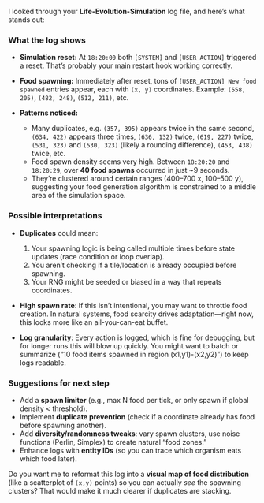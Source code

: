 I looked through your **Life-Evolution-Simulation** log file, and here’s what stands out:

### What the log shows

* **Simulation reset:**
  At `18:20:00` both `[SYSTEM]` and `[USER_ACTION]` triggered a reset. That’s probably your main restart hook working correctly.

* **Food spawning:**
  Immediately after reset, tons of `[USER_ACTION] New food spawned` entries appear, each with `(x, y)` coordinates.
  Example: `(558, 205)`, `(482, 248)`, `(512, 211)`, etc.

* **Patterns noticed:**

  * Many duplicates, e.g. `(357, 395)` appears twice in the same second, `(634, 422)` appears three times, `(636, 132)` twice, `(619, 227)` twice, `(531, 323)` and `(530, 323)` (likely a rounding difference), `(453, 438)` twice, etc.
  * Food spawn density seems very high. Between `18:20:20` and `18:20:29`, over **40 food spawns** occurred in just ~9 seconds.
  * They’re clustered around certain ranges (400–700 x, 100–500 y), suggesting your food generation algorithm is constrained to a middle area of the simulation space.

### Possible interpretations

* **Duplicates** could mean:

  1. Your spawning logic is being called multiple times before state updates (race condition or loop overlap).
  2. You aren’t checking if a tile/location is already occupied before spawning.
  3. Your RNG might be seeded or biased in a way that repeats coordinates.

* **High spawn rate**: If this isn’t intentional, you may want to throttle food creation. In natural systems, food scarcity drives adaptation—right now, this looks more like an all-you-can-eat buffet.

* **Log granularity**: Every action is logged, which is fine for debugging, but for longer runs this will blow up quickly. You might want to batch or summarize (“10 food items spawned in region (x1,y1)-(x2,y2)”) to keep logs readable.

### Suggestions for next step

* Add a **spawn limiter** (e.g., max N food per tick, or only spawn if global density < threshold).
* Implement **duplicate prevention** (check if a coordinate already has food before spawning another).
* Add **diversity/randomness tweaks**: vary spawn clusters, use noise functions (Perlin, Simplex) to create natural “food zones.”
* Enhance logs with **entity IDs** (so you can trace which organism eats which food later).

Do you want me to reformat this log into a **visual map of food distribution** (like a scatterplot of `(x,y)` points) so you can actually *see* the spawning clusters? That would make it much clearer if duplicates are stacking.
